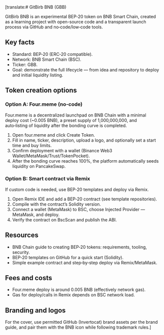 [translate:# GitBirb BNB (GBB)

GitBirb BNB is an experimental BEP‑20 token on BNB Smart Chain, created as a learning project with open-source code and a transparent launch process via GitHub and no‑code/low‑code tools.

## Key facts
- Standard: BEP‑20 (ERC‑20 compatible).
- Network: BNB Smart Chain (BSC).
- Ticker: GBB.
- Goal: demonstrate the full lifecycle — from idea and repository to deploy and initial liquidity listing.

## Token creation options

### Option A: Four.meme (no‑code)
Four.meme is a decentralized launchpad on BNB Chain with a minimal deploy cost (~0.005 BNB), a preset supply of 1,000,000,000, and auto‑listing of liquidity after the bonding curve is completed.
1. Open four.meme and click Create Token.
2. Fill in name, ticker, description, upload a logo, and optionally set a start time and buy limits.
3. Confirm deployment with a wallet (Binance Web3 Wallet/MetaMask/Trust/TokenPocket).
4. After the bonding curve reaches 100%, the platform automatically seeds liquidity on PancakeSwap.

### Option B: Smart contract via Remix
If custom code is needed, use BEP‑20 templates and deploy via Remix.
1. Open Remix IDE and add a BEP‑20 contract (see template repositories).
2. Compile with the contract’s Solidity version.
3. Connect a wallet (MetaMask) to BSC, choose Injected Provider — MetaMask, and deploy.
4. Verify the contract on BscScan and publish the ABI.

## Resources
- BNB Chain guide to creating BEP‑20 tokens: requirements, tooling, security.
- BEP‑20 templates on GitHub for a quick start (Solidity).
- Simple example contract and step‑by‑step deploy via Remix/MetaMask.

## Fees and costs
- Four.meme deploy is around 0.005 BNB (effectively network gas).
- Gas for deploy/calls in Remix depends on BSC network load.

## Branding and logos
For the cover, use permitted GitHub (Invertocat) brand assets per the brand guide, and pair them with the BNB icon while following trademark rules.]
